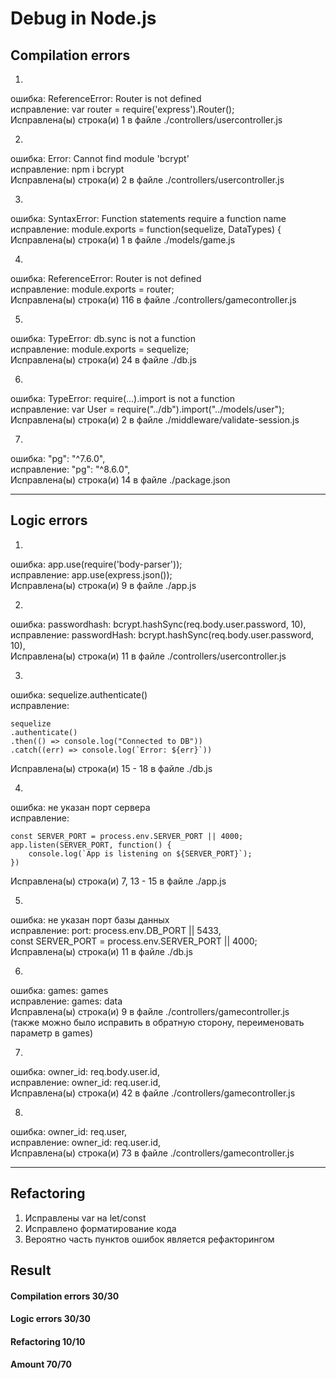 # Debug in Node.js

## Сompilation errors

1.
ошибка: ReferenceError: Router is not defined  
исправление: var router = require('express').Router();  
Исправлена(ы) строка(и) 1 в файле ./controllers/usercontroller.js  

2.
ошибка: Error: Cannot find module 'bcrypt'  
исправление: npm i bcrypt  
Исправлена(ы) строка(и) 2 в файле ./controllers/usercontroller.js  

3.
ошибка: SyntaxError: Function statements require a function name  
исправление: module.exports = function(sequelize, DataTypes) {  
Исправлена(ы) строка(и) 1 в файле ./models/game.js  

4.
ошибка: ReferenceError: Router is not defined  
исправление: module.exports = router;  
Исправлена(ы) строка(и) 116 в файле ./controllers/gamecontroller.js  

5.
ошибка: TypeError: db.sync is not a function  
исправление: module.exports = sequelize;  
Исправлена(ы) строка(и) 24 в файле ./db.js  

6.
ошибка: TypeError: require(...).import is not a function  
исправление: var User = require("../db").import("../models/user");  
Исправлена(ы) строка(и) 2 в файле ./middleware/validate-session.js  

7.

ошибка: "pg": "^7.6.0",  
исправление: "pg": "^8.6.0",  
Исправлена(ы) строка(и) 14 в файле ./package.json  

---------------------------------------

## Logic errors

1.
ошибка: app.use(require('body-parser'));  
исправление: app.use(express.json());  
Исправлена(ы) строка(и) 9 в файле ./app.js  

2.
ошибка: passwordhash: bcrypt.hashSync(req.body.user.password, 10),  
исправление: passwordHash: bcrypt.hashSync(req.body.user.password, 10),  
Исправлена(ы) строка(и) 11 в файле ./controllers/usercontroller.js  

3.
ошибка: sequelize.authenticate()  
исправление:  
```
sequelize
.authenticate()
.then(() => console.log("Connected to DB"))
.catch((err) => console.log(`Error: ${err}`))
```
Исправлена(ы) строка(и) 15 - 18 в файле ./db.js

4.
ошибка: не указан порт сервера  
исправление:  
```
const SERVER_PORT = process.env.SERVER_PORT || 4000;
app.listen(SERVER_PORT, function() {
    console.log(`App is listening on ${SERVER_PORT}`);
})
```
Исправлена(ы) строка(и) 7, 13 - 15 в файле ./app.js

5.
ошибка: не указан порт базы данных  
исправление: port: process.env.DB_PORT || 5433,  
const SERVER_PORT = process.env.SERVER_PORT || 4000;  
Исправлена(ы) строка(и) 11 в файле ./db.js  

6.
ошибка: games: games  
исправление: games: data  
Исправлена(ы) строка(и) 9 в файле ./controllers/gamecontroller.js  
(также можно было исправить в обратную сторону, переименовать параметр в games)  

7.
ошибка: owner_id: req.body.user.id,  
исправление: owner_id: req.user.id,  
Исправлена(ы) строка(и) 42 в файле ./controllers/gamecontroller.js  

8.
ошибка: owner_id: req.user,  
исправление: owner_id: req.user.id,  
Исправлена(ы) строка(и) 73 в файле ./controllers/gamecontroller.js  

---------------------------------------

## Refactoring

1. Исправлены var на let/const
2. Исправлено форматирование кода
3. Вероятно часть пунктов ошибок является рефакторингом

## Result

#### Сompilation errors 30/30
#### Logic errors 30/30
#### Refactoring 10/10
#### Amount 70/70
